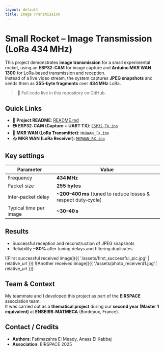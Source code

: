```yaml
---
layout: default
title: Image Transmission
---
```


# Small Rocket – Image Transmission (LoRa 434 MHz)

This project demonstrates **image transmission** for a small experimental rocket, using an **ESP32‑CAM** for image capture and **Arduino MKR WAN 1300** for LoRa‑based transmission and reception.  
Instead of a live video stream, the system captures **JPEG snapshots** and sends them as **255‑byte fragments** over **434 MHz** LoRa.

> 🔗 Full code live in this repository on GitHub.

## Quick Links
- 📄 **Project README**: [README.md](./README.md)
- 📷 **ESP32‑CAM (Capture + UART TX)**: [`ESP32_TX.ino`](./ESP32_TX.ino)
- 📡 **MKR WAN (LoRa Transmitter)**: [`MKRWAN_TX.ino`](./MKRWAN_TX.ino)
- 📥 **MKR WAN (LoRa Receiver)**: [`MKRWAN_RX.ino`](./MKRWAN_RX.ino)


## Key settings
| Parameter | Value |
|---|---|
| Frequency | **434 MHz** |
| Packet size | **255 bytes** |
| Inter‑packet delay | **~200–400 ms** (tuned to reduce losses & respect duty‑cycle) |
| Typical time per image | **~30–40 s** |

## Results
- Successful reception and reconstruction of JPEG snapshots  
- Reliability **~80%** after tuning delays and filtering duplicates

![First successful received image]({{ '/assets/first_successful_pic.jpg' | relative_url }})
![Another received image]({{ '/assets/photo_receiverd1.jpg' | relative_url }})

## Team & Context
My teammate and I developed this project as part of the **EIRSPACE** association team.  
It was carried out as a **thematical project** during our **second year (Master 1 equivalent)** at **ENSEIRB‑MATMECA** (Bordeaux, France).

## Contact / Credits
- **Authors:** Fatimazahra El Meady, Anass El Kabbaj  
- **Association:** EIRSPACE 2025
